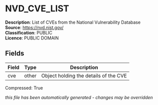 # NVD_CVE_LIST

**Description**: List of CVEs from the National Vulnerability Database  
**Source**: https://nvd.nist.gov/  
**Classification**: PUBLIC  
**Licence**: PUBLIC DOMAIN  

## Fields

| Field           | Type         | Description               |
|-----------------|--------------|---------------------------|
| cve  | other   | Object holding the details of the CVE |  
 

Compressed: True

_this file has been automatically generated - changes may be overridden_